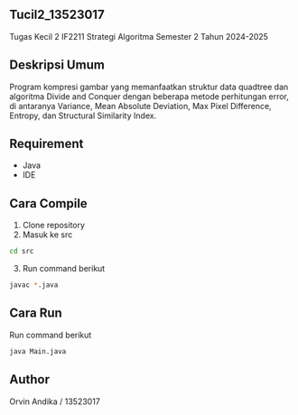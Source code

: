 ## Tucil2_13523017
Tugas Kecil 2 IF2211 Strategi Algoritma Semester 2 Tahun 2024-2025
## Deskripsi Umum
Program kompresi gambar yang memanfaatkan struktur data quadtree dan algoritma Divide and Conquer dengan beberapa metode perhitungan error, di antaranya Variance, Mean Absolute Deviation, Max Pixel Difference, Entropy, dan Structural Similarity Index.
## Requirement
* Java
* IDE
## Cara Compile
1. Clone repository
2. Masuk ke src
```sh
cd src
```
3. Run command berikut
```sh
javac *.java
```
## Cara Run
Run command berikut
```sh
java Main.java
```
## Author
Orvin Andika / 13523017
